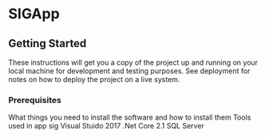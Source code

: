 # SIGApp

## Getting Started

These instructions will get you a copy of the project up and running on your local machine for development and testing purposes. See deployment for notes on how to deploy the project on a live system.

### Prerequisites

What things you need to install the software and how to install them
Tools used in app sig
Visual Stuido 2017
.Net Core 2.1
SQL Server
